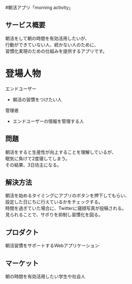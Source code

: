 #朝活アプリ「morning activity」

## サービス概要

朝活をして朝の時間を有効活用したいが、<br>
行動ができていない人、続かない人のために、<br>
習慣化実現のための仕組みを提供するアプリです。
# 登場人物

エンドユーザー

- 朝活の習慣をつけたい人

管理者

- エンドユーザーの情報を管理する人

## 問題

朝活をすると生産性が向上することを理解しているが、<br>
眠気に負けて2度寝してしまう。<br>
その結果、3日坊主になる。

## 解決方法

朝活を始めるタイミングにアプリのボタンを押下してもらい、<br>
設定した日にちに行えているかをチェックする。<br>
時間を過ぎていた場合に、Twitterに寝顔写真が投稿される。<br>
見られることで、サボりを抑制し習慣化を図る。

## プロダクト

朝活習慣をサポートするWebアプリケーション

## マーケット

朝の時間を有効活用したい学生や社会人
